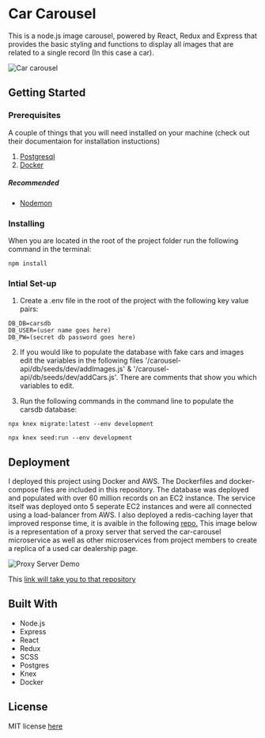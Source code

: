 # Car Carousel
This is a node.js image carousel, powered by React, Redux and Express that provides the basic styling and functions to display all images that are related to a single record (In this case a car).

![Car carousel](Demo/car-carousel.gif)

## Getting Started

### Prerequisites
A couple of things that you will need installed on your machine (check out their documentaion for installation instuctions)

1. [Postgresql](https://www.postgresql.org/download/)
2. [Docker](https://www.docker.com/products/docker-desktop)

##### Recommended
* [Nodemon](https://nodemon.io/)

### Installing
When you are located in the root of the project folder run the following command in the terminal:
```
npm install
```

### Intial Set-up

1. Create a .env file in the root of the project with the following key value pairs:
```
DB_DB=carsdb
DB_USER=(user name goes here)
DB_PW=(secret db password goes here)
```

2. If you would like to populate the database with fake cars and images edit the variables in the following files '/carousel-api/db/seeds/dev/addImages.js' & '/carousel-api/db/seeds/dev/addCars.js'.  There are comments that show you which variables to edit. 

3. Run the following commands in the command line to populate the carsdb database: 
```
npx knex migrate:latest --env development
```
```
npx knex seed:run --env development
```

## Deployment

I deployed this project using Docker and AWS.  The Dockerfiles and docker-compose files are included in this repository.  The database was deployed and populated with over 60 million records on an EC2 instance.  The service itself was deployed onto 5 seperate EC2 instances and were all connected using a load-balancer from AWS. I also deployed a redis-caching layer that improved response time, it is avaible in the following [repo.](https://github.com/SDC-ghrden03/redis-cache) This image below is a representation of a proxy server that served the car-carousel microservice as well as other microservices from project members to create a replica of a used car dealership page. 

![Proxy Server Demo](Demo/car-carousel-proxy.gif)

This [link will take you to that repository](https://github.com/SDC-ghrden03/trevor-proxy)

## Built With
* Node.js
* Express
* React
* Redux
* SCSS
* Postgres
* Knex
* Docker

## License
MIT license [here](https://github.com/SDC-ghrden03/car-carousel/blob/master/LICENSE)
